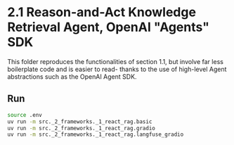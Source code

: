 # 2.1 Reason-and-Act Knowledge Retrieval Agent, OpenAI "Agents" SDK

This folder reproduces the functionalities of section 1.1, but involve far less boilerplate code and is easier to read- thanks to the use of high-level Agent abstractions such as the OpenAI Agent SDK.

## Run

```bash
source .env
uv run -m src._2_frameworks._1_react_rag.basic
uv run -m src._2_frameworks._1_react_rag.gradio
uv run -m src._2_frameworks._1_react_rag.langfuse_gradio
```
